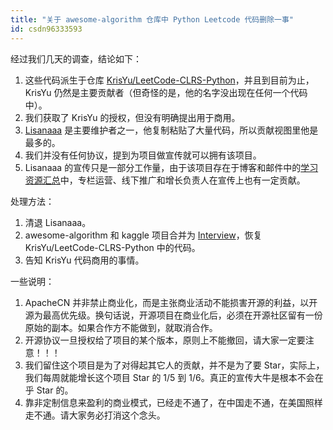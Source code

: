 ```yaml
---
title: "关于 awesome-algorithm 仓库中 Python Leetcode 代码删除一事"
id: csdn96333593
---
```


经过我们几天的调查，结论如下：

1.  这些代码派生于仓库 [KrisYu/LeetCode-CLRS-Python](https://github.com/KrisYu/LeetCode-CLRS-Python)，并且到目前为止，KrisYu 仍然是主要贡献者（但奇怪的是，他的名字没出现在任何一个代码中）。
2.  我们获取了 KrisYu 的授权，但没有明确提出用于商用。
3.  [Lisanaaa](https://github.com/Lisanaaa) 是主要维护者之一，他复制粘贴了大量代码，所以贡献视图里他是最多的。
4.  我们并没有任何协议，提到为项目做宣传就可以拥有该项目。
5.  Lisanaaa 的宣传只是一部分工作量，由于该项目存在于博客和邮件中的[学习资源汇总](https://blog.csdn.net/wizardforcel/article/details/94401578)中，专栏运营、线下推广和增长负责人在宣传上也有一定贡献。

处理方法：

1.  清退 Lisanaaa。
2.  awesome-algorithm 和 kaggle 项目合并为 [Interview](https://github.com/apachecn/Interview)，恢复 KrisYu/LeetCode-CLRS-Python 中的代码。
3.  告知 KrisYu 代码商用的事情。

一些说明：

1.  ApacheCN 并非禁止商业化，而是主张商业活动不能损害开源的利益，以开源为最高优先级。换句话说，开源项目在商业化后，必须在开源社区留有一份原始的副本。如果合作方不能做到，就取消合作。
2.  开源协议一旦授权给了项目的某个版本，原则上不能撤回，请大家一定要注意！！！
3.  我们留住这个项目是为了对得起其它人的贡献，并不是为了要 Star，实际上，我们每周就能增长这个项目 Star 的 1/5 到 1/6。真正的宣传大牛是根本不会在乎 Star 的。
4.  靠非定制信息来盈利的商业模式，已经走不通了，在中国走不通，在美国照样走不通。请大家务必打消这个念头。
